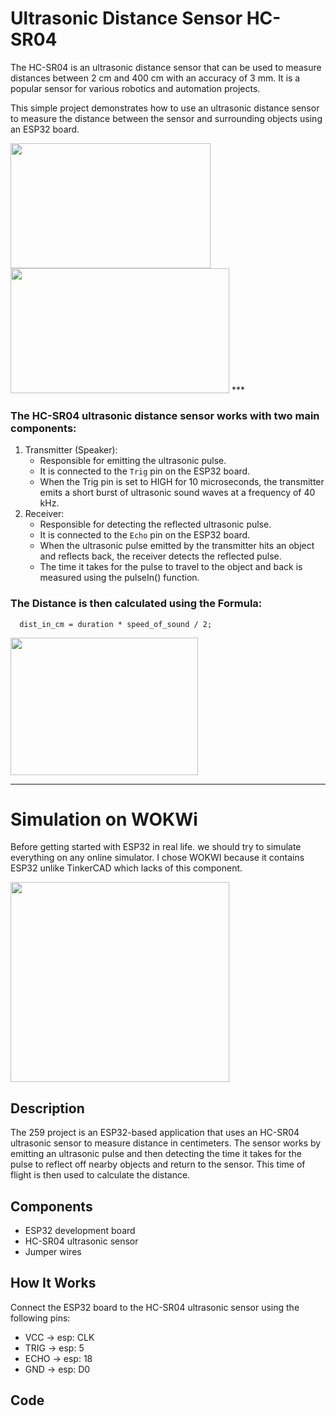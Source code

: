 # Ultrasonic Distance Sensor HC-SR04
The HC-SR04 is an ultrasonic distance sensor that can be used to measure distances between 2 cm and 400 cm with an accuracy of 3 mm. It is a popular sensor for various robotics and automation projects.

This simple project demonstrates how to use an ultrasonic distance sensor to measure the distance between the sensor and surrounding objects using an ESP32 board.

   <img src="https://github.com/user-attachments/assets/f70688bb-d1cc-4d41-96ef-a92d2b510d7f" width="320" height="200">

   <img src="https://github.com/user-attachments/assets/91c0b224-e1ab-402b-98d4-5cd5e6aada54" width="350" height="200">
***

### The HC-SR04 ultrasonic distance sensor works with two main components:
1. Transmitter (Speaker):
    - Responsible for emitting the ultrasonic pulse.
    - It is connected to the ``Trig`` pin on the ESP32 board.
    - When the Trig pin is set to HIGH for 10 microseconds, the transmitter emits a short burst of ultrasonic sound waves at a frequency of 40 kHz.
2. Receiver:
    - Responsible for detecting the reflected ultrasonic pulse.
    - It is connected to the ``Echo`` pin on the ESP32 board.
    - When the ultrasonic pulse emitted by the transmitter hits an object and reflects back, the receiver detects the reflected pulse.
    - The time it takes for the pulse to travel to the object and back is measured using the pulseIn() function.




### The Distance is then calculated using the Formula:
```
  dist_in_cm = duration * speed_of_sound / 2;
```



   <img src="https://github.com/user-attachments/assets/ce20e309-940b-4809-bf46-77d97f09e79d" width="300" height="220">

***


# Simulation on WOKWi
Before getting started with ESP32 in real life. we should try to simulate everything on any online simulator. I chose WOKWI because it contains ESP32 unlike TinkerCAD which lacks of this component.


   <img src="https://github.com/user-attachments/assets/989a7ae3-ef51-48ec-ad09-7a408b2bd615" width="350" height="320">

   

## Description
The 259 project is an ESP32-based application that uses an HC-SR04 ultrasonic sensor to measure distance in centimeters. The sensor works by emitting an ultrasonic pulse and then detecting the time it takes for the pulse to reflect off nearby objects and return to the sensor. This time of flight is then used to calculate the distance.


## Components
- ESP32 development board
- HC-SR04 ultrasonic sensor
- Jumper wires




## How It Works
Connect the ESP32 board to the HC-SR04 ultrasonic sensor using the following pins:

- VCC   ->  esp: CLK
- TRIG  ->  esp: 5
- ECHO  ->  esp: 18
- GND   ->  esp: D0


## Code
```
```

